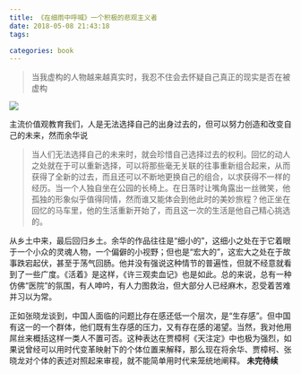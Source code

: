 ```yaml
---
title: 《在细雨中呼喊》一个积极的悲观主义者
date: 2018-05-08 21:43:18
tags:

categories: book
---
```


> 当我虚构的人物越来越真实时，我忍不住会去怀疑自己真正的现实是否在被虚构

<!-- more -->

![](https://cdn.blog.makergyt.com/images/book-Cries_in_the_Drizzle-cover.jpg)

主流价值观教育我们，人是无法选择自己的出身过去的，但可以努力创造和改变自己的未来，然而余华说

> 当人们无法选择自己的未来时，就会珍惜自己选择过去的权利。回忆的动人之处就在于可以重新选择，可以将那些毫无关联的往事重新组合起来，从而获得了全新的过去，而且还可以不断地更换自己的组合，以求获得不一样的经历。当一个人独自坐在公园的长椅上。在日落时让嘴角露出一丝微笑，他孤独的形象似乎值得同情，然而谁又能体会到他此时的美妙旅程？他正坐在回忆的马车里，他的生活重新开始了，而且这一次的生活是他自己精心挑选的。

从乡土中来，最后回归乡土。余华的作品往往是“细小的”，这细小之处在于它着眼于一个小众的灵魂人物，一个偏僻的小视野；但也是“宏大的”，这宏大之处在于故事跌宕起伏，甚至于荡气回肠。他并没有强说这种情节的普遍性，但就不经意就看到了一些广度。《活着》是这样，《许三观卖血记》也是如此。总的来说，总有一种仿佛“医院”的氛围，有人呻吟，有人力图救治，但大部分人已经麻木，忍受着苦难并习以为常。

正如张晓龙谈到，中国人面临的问题比存在感还低一个层次，是“生存感”。但中国有这一的一个群体，他们既有生存感的压力，又有存在感的渴望。当然，我对他用屌丝来概括这样一类人不置可否。这种表达在贾樟柯《天注定》中也极为强烈，如果说曾经可以用时代变革映射下的个体位置来解释，那么现在将余华、贾樟柯、张晓龙对个体的表述对照起来审视，就不能简单用时代来笼统地阐释。
**未完待续**
